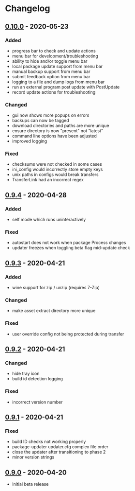 # Changelog

## [0.10.0] - 2020-05-23

### Added

- progress bar to check and update actions
- menu bar for development/troubleshooting
- ability to hide and/or toggle menu bar
- local package update support from menu bar
- manual backup support from menu bar
- submit feedback option from menu bar
- logging to a file and dump logs from menu bar
- run an external program post update with PostUpdate
- record update actions for troubleshooting

### Changed

- gui now shows more popups on errors
- backups can now be tagged
- download directories and paths are more unique
- ensure directory is now "present" not "latest"
- command line options have been adjusted
- improved logging

### Fixed

- checksums were not checked in some cases
- ini_config would incorrectly store empty keys
- unix paths in configs would break transfers
- TransferLink had an incorrect regex

## [0.9.4] - 2020-04-28

### Added

- self mode which runs uninteractively

### Fixed

- autostart does not work when package Process changes
- updater freezes when toggling beta flag mid-update check

## [0.9.3] - 2020-04-21

### Added

- wine support for zip / unzip (requires 7-Zip)

### Changed

- make asset extract directory more unique

### Fixed

- user override config not being protected during transfer

## [0.9.2] - 2020-04-21

### Changed

- hide tray icon
- build id detection logging

### Fixed

- incorrect version number

## [0.9.1] - 2020-04-21

### Fixed

- build ID checks not working properly
- package-updater updater.cfg complex file order
- close the updater after transitioning to phase 2
- minor version strings

## [0.9.0] - 2020-04-20

- Initial beta release

[0.9.0]: https://github.com/smash64-dev/package-updater/releases/tag/v0.9.0
[0.9.1]: https://github.com/smash64-dev/package-updater/releases/tag/v0.9.1
[0.9.2]: https://github.com/smash64-dev/package-updater/releases/tag/v0.9.2
[0.9.3]: https://github.com/smash64-dev/package-updater/releases/tag/v0.9.3
[0.9.4]: https://github.com/smash64-dev/package-updater/releases/tag/v0.9.4
[0.10.0]: https://github.com/smash64-dev/package-updater/releases/tag/v0.10.0
